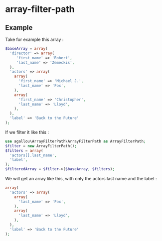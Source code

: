 array-filter-path
=================

Example
-------

Take for example this array :

```php
$baseArray = array(
  'director' => array(
     'first_name' => 'Robert',
     'last_name' => 'Zemeckis',
  ),
  'actors' => array(
    array(
      'first_name' => 'Michael J.',
      'last_name' => 'Fox',
    ),
    array(
      'first_name' => 'Christopher',
      'last_name' => 'Lloyd',
    ),
  ),
  'label' => 'Back to the Future'
);
```

If we filter it like this :

```php
use agallou\ArrayFilterPath\ArrayFilterPath as ArrayFilterPath;
$filter = new ArrayFilterPath();
$filters = array(
  'actors[].last_name',
  'label',
);
$filteredArray = $filter->($baseArray, $filters);
```

We will get an array like this, with only the actors last name and the label :

```php
array(
  'actors' => array(
    array(
      'last_name' => 'Fox',
    ),
    array(
      'last_name' => 'Lloyd',
    ),
  ),
  'label' => 'Back to the Future'
);
```
